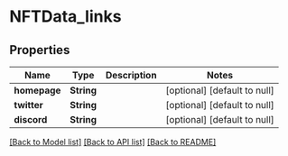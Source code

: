 # NFTData_links
## Properties

| Name | Type | Description | Notes |
|------------ | ------------- | ------------- | -------------|
| **homepage** | **String** |  | [optional] [default to null] |
| **twitter** | **String** |  | [optional] [default to null] |
| **discord** | **String** |  | [optional] [default to null] |

[[Back to Model list]](../README.md#documentation-for-models) [[Back to API list]](../README.md#documentation-for-api-endpoints) [[Back to README]](../README.md)

